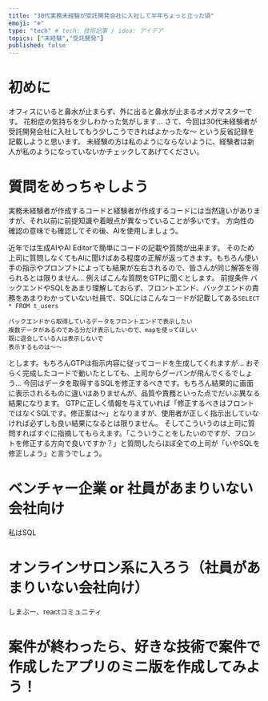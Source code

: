 ```yaml
---
title: "30代実務未経験が受託開発会社に入社して半年ちょっと立った頃"
emoji: "❄️"
type: "tech" # tech: 技術記事 / idea: アイデア
topics: ["未経験","受託開発"]
published: false
---
```


# 初めに
オフィスにいると鼻水が止まらず、外に出ると鼻水が止まるオメガマスターです。
花粉症の気持ちを少しわかった気がします…
さて、今回は30代未経験者が受託開発会社に入社してもう少しこうできればよかったな〜
という反省記録を記載しようと思います。
未経験の方は私のようにならないように、経験者は新人が私のようになっていないかチェックしてあげてください。

# 質問をめっちゃしよう
実務未経験者が作成するコードと経験者が作成するコードには当然違いがありますが、それ以前に前提知識や着眼点が異なっていることが多いです。
方向性の確認の意味でも確認してその後、AIを使用しましょう。

近年では生成AIやAI Editorで簡単にコードの記載や質問が出来ます。
そのため上司に質問しなくてもAIに聞けばある程度の正解が返ってきます。もちろん使い手の指示やプロンプトによっても結果が左右されるので、皆さんが同じ解答を得られるとは限りません…
例えばこんな質問をGTPに聞くとします。
前提条件
バックエンドやSQLをあまり理解しておらず、フロントエンド、バックエンドの責務をあまりわかっていない社員で、SQLにはこんなコードが記載してある`SELECT * FROM t_users`

```
バックエンドから取得しているデータをフロントエンドで表示したい
複数データがあるのである分だけ表示したいので、mapを使ってほしい
既に退会している人は表示しないで
表示するものは〜〜
```
とします。もちろんGTPは指示内容に従ってコードを生成してくれますが…
おそらく完成したコードで動いたとしても、上司からグーパンが飛んでくるでしょう…
今回はデータを取得するSQLを修正するべきです。もちろん結果的に画面に表示されるものに違いはありませんが、品質や責務といった点でだいぶ異なる結果になります。
GTPに正しく情報を与えていれば「修正するべきはフロントではなくSQLです。修正案は〜」となりますが、使用者が正しく指示出していなければ必ずしも良い結果になるとは限りません。
そしてこういうのは上司に質問すればすぐに指摘してもらえます。「こういうことをしたいのですが、フロントを修正する方向で良いですか？」と質問したらほぼ全ての上司が「いやSQLを修正しよう」と言うでしょう。

# ベンチャー企業 or 社員があまりいない会社向け
私はSQL

# オンラインサロン系に入ろう（社員があまりいない会社向け）
しまぶー、reactコミュニティ

# 案件が終わったら、好きな技術で案件で作成したアプリのミニ版を作成してみよう！